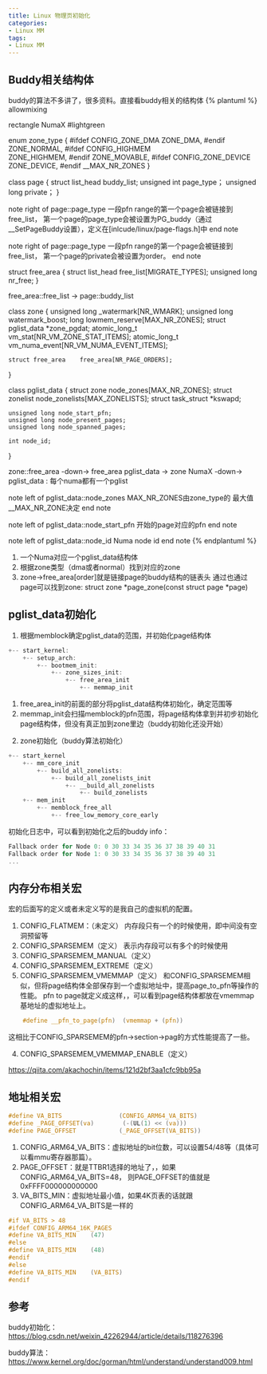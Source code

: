 ```yaml
---
title: Linux 物理页初始化
categories: 
- Linux MM
tags:
- Linux MM
---
```


## Buddy相关结构体
buddy的算法不多讲了，很多资料。直接看buddy相关的结构体
{% plantuml %}
allowmixing

rectangle NumaX #lightgreen

enum zone_type {
#ifdef CONFIG_ZONE_DMA
	ZONE_DMA,
#endif
    ZONE_NORMAL,
#ifdef CONFIG_HIGHMEM    
    ZONE_HIGHMEM,
#endif
    ZONE_MOVABLE,
#ifdef CONFIG_ZONE_DEVICE
    ZONE_DEVICE,
#endif
    __MAX_NR_ZONES
}

class page {
    struct list_head buddy_list;
    unsigned int page_type；
    unsigned long private；
}

note right of page::page_type
    一段pfn range的第一个page会被链接到free_list，
    第一个page的page_type会被设置为PG_buddy（通过__SetPageBuddy设置），定义在[inlcude/linux/page-flags.h]中
end note

note right of page::page_type
    一段pfn range的第一个page会被链接到free_list，
    第一个page的private会被设置为order。
end note

struct free_area {
    struct list_head	free_list[MIGRATE_TYPES];
    unsigned long		nr_free;
}

free_area::free_list -> page::buddy_list

class zone {
    unsigned long _watermark[NR_WMARK];
    unsigned long watermark_boost;
    long lowmem_reserve[MAX_NR_ZONES];
    struct pglist_data	*zone_pgdat;
    atomic_long_t		vm_stat[NR_VM_ZONE_STAT_ITEMS];
    atomic_long_t		vm_numa_event[NR_VM_NUMA_EVENT_ITEMS];

    struct free_area	free_area[NR_PAGE_ORDERS];
}

class pglist_data {
    struct zone node_zones[MAX_NR_ZONES];
    struct zonelist node_zonelists[MAX_ZONELISTS];
    struct task_struct *kswapd;

    unsigned long node_start_pfn;
    unsigned long node_present_pages;
    unsigned long node_spanned_pages;

    int node_id;
}

zone::free_area -down-> free_area
pglist_data -> zone
NumaX -down-> pglist_data : 每个numa都有一个pglist

note left of pglist_data::node_zones
    MAX_NR_ZONES由zone_type的
    最大值__MAX_NR_ZONE决定
end note

note left of pglist_data::node_start_pfn
    开始的page对应的pfn
end note

note left of pglist_data::node_id
    Numa node id
end note
{% endplantuml %}

1. 一个Numa对应一个pglist_data结构体
2. 根据zone类型（dma或者normal）找到对应的zone
3. zone->free_area[order]就是链接page的buddy结构的链表头
   通过也通过page可以找到zone: struct zone *page_zone(const struct page *page)

## pglist_data初始化
1. 根据memblock确定pglist_data的范围，并初始化page结构体
```c
+-- start_kernel:
    +-- setup_arch:
        +-- bootmem_init:
            +-- zone_sizes_init:
                +-- free_area_init
                    +-- memmap_init
```
1) free_area_init的前面的部分将pglist_data结构体初始化，确定范围等
2) memmap_init会扫描memblock的pfn范围，将page结构体拿到并初步初始化page结构体，但没有真正加到zone里边（buddy初始化还没开始）

2. zone初始化（buddy算法初始化）
```c
+-- start_kernel
    +-- mm_core_init
        +-- build_all_zonelists:
        	+-- build_all_zonelists_init
                +-- __build_all_zonelists
                    +-- build_zonelists
    +-- mem_init
        +-- memblock_free_all
            +-- free_low_memory_core_early
```

初始化日志中，可以看到初始化之后的buddy info：
```c
Fallback order for Node 0: 0 30 33 34 35 36 37 38 39 40 31
Fallback order for Node 1: 0 30 33 34 35 36 37 38 39 40 31
...
```

## 内存分布相关宏
宏的后面写的定义或者未定义写的是我自己的虚拟机的配置。
1. CONFIG_FLATMEM：（未定义）
   内存段只有一个的时候使用，即中间没有空洞预留等
2. CONFIG_SPARSEMEM（定义）
   表示内存段可以有多个的时候使用
3. CONFIG_SPARSEMEM_MANUAL（定义）
4. CONFIG_SPARSEMEM_EXTREME（定义）
5. CONFIG_SPARSEMEM_VMEMMAP（定义）
   和CONFIG_SPARSEMEM相似，但将page结构体全部保存到一个虚拟地址中，提高page_to_pfn等操作的性能。
   pfn to page就定义成这样，，可以看到page结构体都放在vmemmap基地址的虚拟地址上。
```c
    #define __pfn_to_page(pfn)	(vmemmap + (pfn))
```
   这相比于CONFIG_SPARSEMEM的pfn->section->pag的方式性能提高了一些。
   
4. CONFIG_SPARSEMEM_VMEMMAP_ENABLE（定义）

https://qiita.com/akachochin/items/121d2bf3aa1cfc9bb95a

## 地址相关宏
```c
#define VA_BITS                (CONFIG_ARM64_VA_BITS)
#define _PAGE_OFFSET(va)        (-(UL(1) << (va)))
#define PAGE_OFFSET            (_PAGE_OFFSET(VA_BITS))
```
1. CONFIG_ARM64_VA_BITS：虚拟地址的bit位数，可以设置54/48等（具体可以看mmu寄存器那篇）。
2. PAGE_OFFSET：就是TTBR1选择的地址了，，如果CONFIG_ARM64_VA_BITS=48， 则PAGE_OFFSET的值就是0xFFFF000000000000
3. VA_BITS_MIN：虚拟地址最小值，如果4K页表的话就跟CONFIG_ARM64_VA_BITS是一样的
```c
#if VA_BITS > 48
#ifdef CONFIG_ARM64_16K_PAGES
#define VA_BITS_MIN    (47)
#else
#define VA_BITS_MIN    (48)
#endif
#else
#define VA_BITS_MIN    (VA_BITS)
#endif
```

## 参考
buddy初始化：https://blog.csdn.net/weixin_42262944/article/details/118276396

buddy算法：https://www.kernel.org/doc/gorman/html/understand/understand009.html
